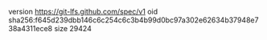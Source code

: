 version https://git-lfs.github.com/spec/v1
oid sha256:f645d239dbb146c6c254c6c3b4b99d0bc97a302e62634b37948e738a4311ece8
size 29424
